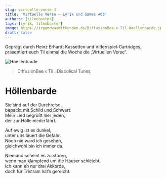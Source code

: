 ```yaml
---
slug: virtuelle-verse-3
title: 'Virtuelle Verse – Lyrik und Games #03'
authors: [tilmobaxter]
tags: [lyrik, tilmobaxter]
image: https://irgendwasmitkunden.de/DiffusionBee-x-Til-Hoellenbarde.jpg
draft: false
---
```


Geprägt durch Heinz Erhardt Kassetten und Videospiel-Cartridges, präsentiert euch Til einmal die Woche die „Virtuellen Verse“.
<!--truncate-->

![Hoellenbarde](https://irgendwasmitkunden.de/DiffusionBee-x-Til-Hoellenbarde.jpg)
> DiffusionBee x Til : Diabolical Tunes

# Höllenbarde

Sie sind auf der Durchreise, <br/>
bepackt mit Schild und Schwert. <br/>
Mein Lied begrüßt hier jeden, <br/>
der zur Hölle niederfährt. <br/>

Auf ewig ist es dunkel, <br/>
unter uns lauert die Gefahr. <br/>
Noch nie ward ich gesehen, <br/>
gleichwohl bin ich immer da. <br/>

Niemand scheint es zu stören, <br/> 
wenn man klampfend um die Häuser schleicht. <br/>
Ich kann eh nur drei Akkorde, <br/> 
doch für Tristram hat’s gereicht. <br/>
